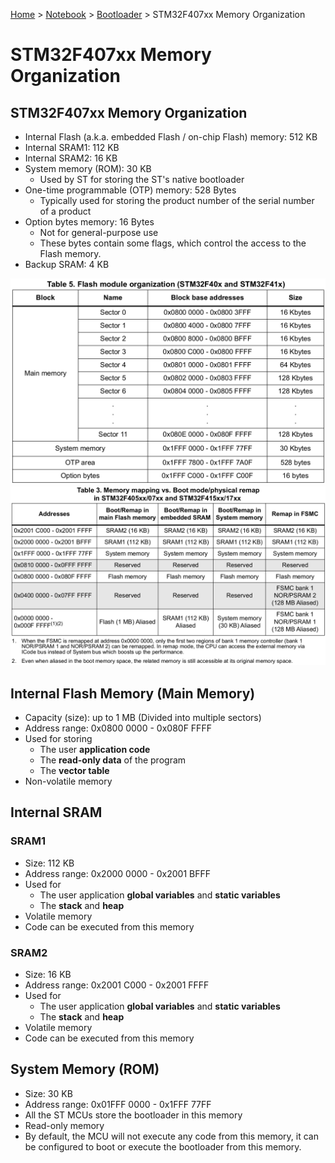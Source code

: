 <a href="../../">Home</a> > <a href="../notebook">Notebook</a> > <a href="./">Bootloader</a> > STM32F407xx Memory Organization

# STM32F407xx Memory Organization



## STM32F407xx Memory Organization

* Internal Flash (a.k.a. embedded Flash / on-chip Flash) memory: 512 KB
* Internal SRAM1: 112 KB
* Internal SRAM2: 16 KB
* System memory (ROM): 30 KB
  * Used by ST for storing the ST's native bootloader
* One-time programmable (OTP) memory: 528 Bytes
  * Typically used for storing the product number of the serial number of a product
* Option bytes memory: 16 Bytes
  * Not for general-purpose use
  * These bytes contain some flags, which control the access to the Flash memory.
* Backup SRAM: 4 KB



<img src="./img/memory-organization-1.png" alt="memory-organization-1" width="800">



<img src="./img/memory-organization-2.png" alt="memory-organization-2" width="800">





## Internal Flash Memory (Main Memory)

* Capacity (size): up to 1 MB (Divided into multiple sectors)
* Address range: 0x0800 0000 - 0x080F FFFF
* Used for storing
  * The user **application code** 
  * The **read-only data** of the program
  * The **vector table**
* Non-volatile memory



## Internal SRAM

### SRAM1

* Size: 112 KB
* Address range: 0x2000 0000 - 0x2001 BFFF
* Used for
  * The user application **global variables** and **static variables**
  * The **stack** and **heap**
* Volatile memory
* Code can be executed from this memory

### SRAM2

* Size: 16 KB
* Address range: 0x2001 C000 - 0x2001 FFFF
* Used for
  * The user application **global variables** and **static variables**
  * The **stack** and **heap**
* Volatile memory
* Code can be executed from this memory



## System Memory (ROM)

* Size: 30 KB
* Address range: 0x01FFF 0000 - 0x1FFF 77FF
* All the ST MCUs store the bootloader in this memory
* Read-only memory
* By default, the MCU will not execute any code from this memory, it can be configured to boot or execute the bootloader from this memory.
